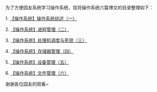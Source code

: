 为了方便园友系统学习操作系统，现将操作系统六篇博文的目录整理如下：

1\. [【操作系统】操作系统综述（一）](http://www.cnblogs.com/leesf456/p/5375198.html)

2\. [【操作系统】进程管理（二）](http://www.cnblogs.com/leesf456/p/5413517.html)

3\. [【操作系统】处理机调度与死锁（三）](http://www.cnblogs.com/leesf456/p/5605193.html)

4\. [【操作系统】存储器管理（四）](http://www.cnblogs.com/leesf456/p/5616041.html)

5\. [【操作系统】设备管理（五）](http://www.cnblogs.com/leesf456/p/5622859.html)

6\. [【操作系统】文件管理（六）](http://www.cnblogs.com/leesf456/p/5626339.html)

谢谢各位园友的观看~

